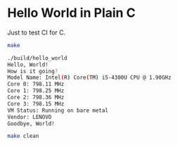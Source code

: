 # Hello World in Plain C

Just to test CI for C.

```bash
make

./build/hello_world
Hello, World!
How is it going?
Model Name: Intel(R) Core(TM) i5-4300U CPU @ 1.90GHz
Core 0: 798.11 MHz
Core 1: 798.25 MHz
Core 2: 798.36 MHz
Core 3: 798.15 MHz
VM Status: Running on bare metal
Vendor: LENOVO
Goodbye, World!

make clean
```
